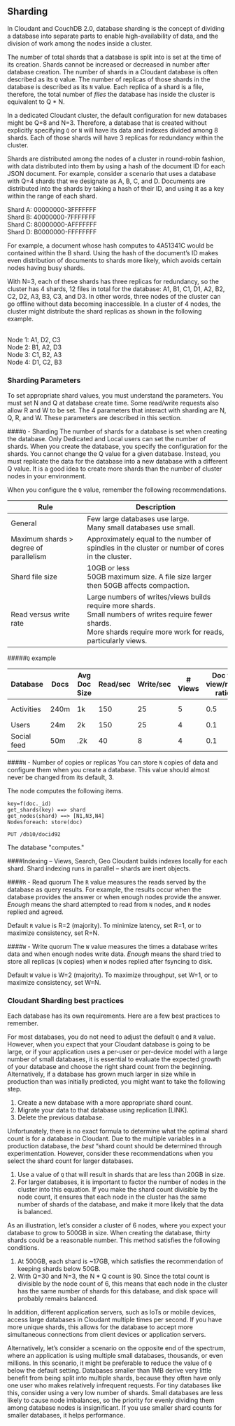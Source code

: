 ## Sharding

In Cloudant and CouchDB 2.0, database sharding is the concept of dividing a database into separate parts to enable high-availability of data, and the division of work among the nodes inside a cluster.   

The number of total shards that a database is split into is set at the time of its creation. Shards cannot be increased or decreased in number after database creation. The number of shards in a Cloudant database is often described as its `Q` value. The number of replicas of those shards in the database is described as its `N` value. Each replica of a shard is a file, therefore, the total number of *files* the database has inside the cluster is equivalent to Q * N. 

In a dedicated Cloudant cluster, the default configuration for new databases might be Q=8 and N=3. Therefore, a database that is created without explicitly specifying `Q` or `N` will have its data and indexes divided among 8 shards. Each of those shards will have 3 replicas for redundancy within the cluster. 

Shards are distributed among the nodes of a cluster in round-robin fashion, with data distributed into them by using a hash of the document ID for each JSON document. For example, consider a scenario that uses a database with Q=4 shards that we designate as A, B, C, and D. Documents are distributed into the shards by taking a hash of their ID, and using it as a key within the range of each shard.

Shard A: 00000000-3FFFFFFF
<br>Shard B: 40000000-7FFFFFFF
<br>Shard C: 80000000-AFFFFFFF
<br>Shard D: B0000000-FFFFFFFF

For example, a document whose hash computes to 4A51341C would be contained within the B shard. Using the hash of the document’s ID makes even distribution of documents to shards more likely, which avoids certain nodes having busy shards.

With N=3, each of these shards has three replicas for redundancy, so the cluster has 4 shards, 12 files in total for the database: A1, B1, C1, D1, A2, B2, C2, D2, A3, B3, C3, and D3. In other words, three nodes of the cluster can go offline without data becoming inaccessible. In a cluster of 4 nodes, the cluster might distribute the shard replicas as shown in the following example.

<br>Node 1: A1, D2, C3
<br>Node 2: B1, A2, D3
<br>Node 3: C1, B2, A3
<br>Node 4: D1, C2, B3


### Sharding Parameters

To set appropriate shard values, you must understand the parameters. You must set N and Q at database create time. Some read/write requests also allow R and W to be set. The 4 parameters that interact with sharding are N, Q, R, and W. These parameters are described in this section.

####`Q` - Sharding
The number of shards for a database is set when creating the database. Only Dedicated and Local users can set the number of shards. When you create the database, you specify the configuration for the shards. You cannot change the Q value for a given database. Instead, you must replicate the data for the database into a new database with a different Q value. It is a good idea to create more shards than the number of cluster nodes in your environment. 
  

When you configure the `Q` value, remember the following recommendations. 

| Rule | Description |
|-----|--------------|
|General | Few large databases use large. <br>Many small databases use small.|
| Maximum shards > degree of parallelism | Approximately equal to the number of spindles in the cluster or number of cores in the cluster.|
|Shard file size | 10GB or less <br>50GB maximum size. A file size larger then 50GB affects compaction.|
|Read versus write rate | Large numbers of writes/views builds require more shards. <br>Small numbers of writes require fewer shards. <br>More shards require more work for reads, particularly views.|

#####`Q` example

Database | Docs | Avg Doc Size | Read/sec | Write/sec | # Views | Doc to view/read ratio | `Q` value 
---------|------|--------------|----------|-----------|---------|------------------------|---------
Activities | 240m | 1k | 150 | 25 | 5 | 0.5 | 16-24
Users | 24m | 2k | 150 | 25 | 4 | 0.1 | 8-12 
Social feed | 50m | .2k | 40 | 8 | 4 | 0.1 | 4-8

####`N` - Number of copies or replicas 
You can store `N` copies of data and configure them when you create a database. This value should almost never be changed from its default, 3.    

The node computes the following items.

```curl
key=f(doc._id)
get_shards(key) ==> shard
get_nodes(shard) ==> [N1,N3,N4]
Nodesforeach: store(doc)
```

`PUT /db10/docid92`

The database "computes."

####Indexing – Views, Search, Geo
Cloudant builds indexes locally for each shard. Shard indexing runs in parallel – shards are inert objects.

####`R` - Read quorum 
The `R` value measures the reads served by the database as query results. For example, the results occur when the database provides the answer or when enough nodes provide the answer. *Enough* means the shard attempted to read from `N` nodes, and `R` nodes replied and agreed. 

Default `R` value is R=2 (majority). To minimize latency, set R=1, or to maximize consistency, set R=N. 

####`W` - Write quorum 
The `W` value measures the times a database writes data and when enough nodes write data. *Enough* means the shard tried to store all replicas (`N` copies) when `W` nodes replied after fsyncing to disk. 

Default `W` value is W=2 (majority). To maximize throughput, set W=1, or to maximize consistency, set W=N. 

### Cloudant Sharding best practices

Each database has its own requirements. Here are a few best practices to remember.

For most databases, you do not need to adjust the default `Q` and `R` value. However, when you expect that your Cloudant database is going to be large, or if your application uses a per-user or per-device model with a large number of small databases, it is essential to evaluate the expected growth of your database and choose the right shard count from the beginning. Alternatively, if a database has grown much larger in size while in production than was initially predicted, you might want to take the following step.

1.	Create a new database with a more appropriate shard count.
2.	Migrate your data to that database using replication [LINK].
3.	Delete the previous database. 

Unfortunately, there is no exact formula to determine what the optimal shard count is for a database in Cloudant. Due to the multiple variables in a production database, the *best* “shard count should be determined through experimentation. However, consider these recommendations when you select the shard count for larger databases.

1.	Use a value of `Q` that will result in shards that are less than 20GB in size. 
2.	For larger databases, it is important to factor the number of nodes in the cluster into this equation. If you make the shard count divisible by the node count, it ensures that each node in the cluster has the same number of shards of the database, and make it more likely that the data is balanced.

As an illustration, let’s consider a cluster of 6 nodes, where you expect your database to grow to 500GB in size. When creating the database, thirty shards could be a reasonable number. This method satisfies the following conditions.

1.	At 500GB, each shard is ~17GB, which satisfies the recommendation of keeping shards below 50GB.
2.	With Q=30 and N=3, the N * Q count is 90. Since the total count is divisible by the node count of 6, this means that each node in the cluster has the same number of shards for this database, and disk space will probably remains balanced.

In addition, different application servers, such as IoTs or mobile devices, access large databases in Cloudant multiple times per second. If you have more unique shards, this allows for the database to accept more simultaneous connections from client devices or application servers.

Alternatively, let’s consider a scenario on the opposite end of the spectrum, where an application is using multiple small databases, thousands, or even millions. In this scenario, it might be preferable to reduce the value of `Q` below the default setting. Databases smaller than 1MB derive very little benefit from being split into multiple shards, because they often have only one user who makes relatively infrequent requests. For tiny databases like this, consider using a very low number of shards. Small databases are less likely to cause node imbalances, so the priority for evenly dividing them among database nodes is insignificant. If you use smaller shard counts for smaller databases, it helps performance. 



